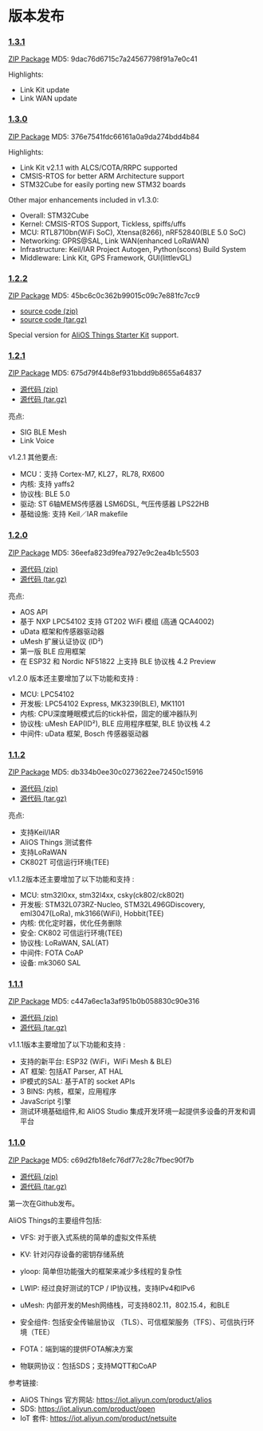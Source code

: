 # 版本发布

### [1.3.1](https://github.com/alibaba/AliOS-Things/releases/tag/v1.3.1)

[ZIP Package](https://codeload.github.com/alibaba/AliOS-Things/zip/v1.3.1) MD5: 9dac76d6715c7a24567798f91a7e0c41

Highlights:
- Link Kit update
- Link WAN update

### [1.3.0](https://github.com/alibaba/AliOS-Things/releases/tag/v1.3.0)

[ZIP Package](https://codeload.github.com/alibaba/AliOS-Things/zip/v1.3.0) MD5: 376e7541fdc66161a0a9da274bdd4b84

Highlights:
- Link Kit v2.1.1 with ALCS/COTA/RRPC supported
- CMSIS-RTOS for better ARM Architecture support
- STM32Cube for easily porting new STM32 boards

Other major enhancements included in v1.3.0:
- Overall: STM32Cube
- Kernel: CMSIS-RTOS Support, Tickless, spiffs/uffs
- MCU:  RTL8710bn(WiFi SoC), Xtensa(8266), nRF52840(BLE 5.0 SoC)
- Networking: GPRS@SAL, Link WAN(enhanced LoRaWAN)
- Infrastructure: Keil/IAR Project Autogen, Python(scons) Build System
- Middleware: Link Kit, GPS Framework, GUI(littlevGL)

### [1.2.2](https://github.com/alibaba/AliOS-Things/releases/tag/v1.2.2)

[ZIP Package](https://github.com/alibaba/AliOS-Things/archive/v1.2.2.zip) MD5: 45bc6c0c362b99015c09c7e881fc7cc9

- [source code (zip) ](https://github.com/alibaba/AliOS-Things/archive/v1.2.2.zip)
- [source code (tar.gz)](https://github.com/alibaba/AliOS-Things/archive/v1.2.2.tar.gz)

Special version for [AliOS Things Starter Kit](starterkit) support.

### [1.2.1](https://github.com/alibaba/AliOS-Things/releases/tag/v1.2.1)

[ZIP Package](https://github.com/alibaba/AliOS-Things/archive/v1.2.1.zip) MD5: 675d79f44b8ef931bbdd9b8655a64837

- [源代码 (zip) ](https://github.com/alibaba/AliOS-Things/archive/v1.2.1.zip)
- [源代码 (tar.gz)](https://github.com/alibaba/AliOS-Things/archive/v1.2.1.tar.gz)

亮点:
- SIG BLE Mesh
- Link Voice

v1.2.1 其他要点:
- MCU：支持 Cortex-M7, KL27，RL78, RX600
- 内核: 支持 yaffs2
- 协议栈: BLE 5.0
- 驱动: ST 6轴MEMS传感器 LSM6DSL, 气压传感器 LPS22HB
- 基础设施: 支持 Keil／IAR makefile

### [1.2.0](https://github.com/alibaba/AliOS-Things/releases/tag/v1.2.0)

[ZIP Package](https://github.com/alibaba/AliOS-Things/archive/v1.2.0.zip) MD5: 36eefa823d9fea7927e9c2ea4b1c5503

- [源代码 (zip) ](https://github.com/alibaba/AliOS-Things/archive/v1.2.0.zip)
- [源代码 (tar.gz)](https://github.com/alibaba/AliOS-Things/archive/v1.2.0.tar.gz)

亮点:

- AOS API
- 基于 NXP LPC54102 支持 GT202 WiFi 模组 (高通 QCA4002)
- uData 框架和传感器驱动器
- uMesh 扩展认证协议 (ID²)
- 第一版 BLE 应用框架
- 在 ESP32 和 Nordic NF51822 上支持 BLE 协议栈 4.2 Preview 

v1.2.0 版本还主要增加了以下功能和支持 :

- MCU: LPC54102
- 开发板: LPC54102 Express, MK3239(BLE), MK1101
- 内核: CPU深度睡眠模式后的tick补偿，固定的缓冲器队列
- 协议栈: uMesh EAP(ID²), BLE 应用程序框架, BLE 协议栈 4.2
- 中间件: uData 框架, Bosch 传感器驱动器

### [1.1.2](https://github.com/alibaba/AliOS-Things/releases/tag/v1.1.2)

[ZIP Package](https://github.com/alibaba/AliOS-Things/archive/v1.1.2.zip) MD5: db334b0ee30c0273622ee72450c15916

- [源代码 (zip)](https://github.com/alibaba/AliOS-Things/archive/v1.1.2.zip)
- [源代码 (tar.gz)](https://github.com/alibaba/AliOS-Things/archive/v1.1.2.tar.gz)

亮点:

- 支持Keil/IAR
- AliOS Things 测试套件
- 支持LoRaWAN 
- CK802T 可信运行环境(TEE)

v1.1.2版本还主要增加了以下功能和支持 :

- MCU: stm32l0xx, stm32l4xx, csky(ck802/ck802t)
- 开发板: STM32L073RZ-Nucleo, STM32L496GDiscovery, eml3047(LoRa), mk3166(WiFi), Hobbit(TEE)
- 内核: 优化定时器，优化任务删除
- 安全: CK802 可信运行环境(TEE)
- 协议栈: LoRaWAN, SAL(AT)
- 中间件: FOTA CoAP
- 设备: mk3060 SAL


### [1.1.1](https://github.com/alibaba/AliOS-Things/releases/tag/aos1.1.1)

[ZIP Package](https://github.com/alibaba/AliOS-Things/archive/aos1.1.1.zip) MD5: c447a6ec1a3af951b0b058830c90e316

- [源代码 (zip)](https://github.com/alibaba/AliOS-Things/archive/aos1.1.1.zip)
- [源代码 (tar.gz)](https://github.com/alibaba/AliOS-Things/archive/aos1.1.1.tar.gz)

v1.1.1版本主要增加了以下功能和支持 :

- 支持的新平台: ESP32 (WiFi，WiFi Mesh & BLE)
- AT 框架: 包括AT Parser, AT HAL
- IP模式的SAL: 基于AT的 socket APIs 
- 3 BINS: 内核，框架，应用程序
- JavaScript 引擎
- 测试环境基础组件,和 AliOS Studio 集成开发环境一起提供多设备的开发和调平台


### [1.1.0](https://github.com/alibaba/AliOS-Things/releases/tag/aos1.1.0)

[ZIP Package](https://github.com/alibaba/AliOS-Things/archive/aos1.1.0.zip) MD5: c69d2fb18efc76df77c28c7fbec90f7b

- [源代码 (zip)](https://github.com/alibaba/AliOS-Things/archive/aos1.1.0.zip)
- [源代码 (tar.gz)](https://github.com/alibaba/AliOS-Things/archive/aos1.1.0.tar.gz)

第一次在Github发布。

AliOS Things的主要组件包括:

- VFS: 对于嵌入式系统的简单的虚拟文件系统
- KV: 针对闪存设备的密钥存储系统

- yloop: 简单但功能强大的框架来减少多线程的复杂性
- LWIP: 经过良好测试的TCP / IP协议栈，支持IPv4和IPv6

- uMesh: 内部开发的Mesh网络栈，可支持802.11，802.15.4，和BLE

- 安全组件: 包括安全传输层协议 （TLS）、可信框架服务（TFS）、可信执行环境（TEE）

- FOTA：端到端的提供FOTA解决方案
- 物联网协议：包括SDS；支持MQTT和CoAP

参考链接:

- AliOS Things 官方网站: <https://iot.aliyun.com/product/alios>
- SDS: <https://iot.aliyun.com/product/open>
- IoT 套件: <https://iot.aliyun.com/product/netsuite>
